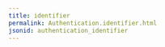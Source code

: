```yaml
---
title: identifier
permalink: Authentication.identifier.html
jsonid: authentication_identifier
---
```

